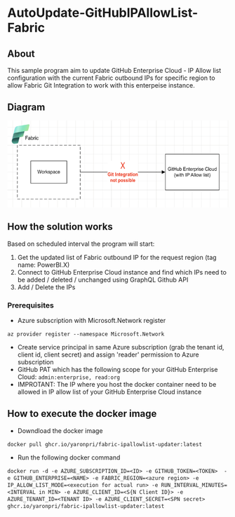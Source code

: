 # AutoUpdate-GitHubIPAllowList-Fabric

## About
This sample program aim to update GitHub Enterprise Cloud - IP Allow list configuration with the current Fabric outbound IPs for specific region to allow Fabric Git Integration to work with this enterpeise instance.

## Diagram
![alt text](img/fabric-ip-allow-list.png)

## How the solution works
Based on scheduled interval the program will start:
1. Get the updated list of Fabric outbound IP for the request region (tag name: PowerBI.X) 
1. Connect to GitHub Enterprise Cloud instance and find which IPs need to be added / deleted / unchanged using GraphQL Github API
1. Add / Delete the IPs

### Prerequisites

- Azure subscription with Microsoft.Network register
```
az provider register --namespace Microsoft.Network
```
- Create service principal in same Azure subscription (grab the tenant id, client id, client secret) and assign 'reader' permission to Azure subscription
- GitHub PAT which has the following scope for your GitHub Enterprise Cloud: ```admin:enterprise, read:org```
- IMPROTANT: The IP where you host the docker container need to be allowed in IP allow list of your GitHub Enterprise Cloud instance

## How to execute the docker image
- Downdload the docker image
```
docker pull ghcr.io/yaronpri/fabric-ipallowlist-updater:latest
```
- Run the following docker command
```
docker run -d -e AZURE_SUBSCRIPTION_ID=<ID> -e GITHUB_TOKEN=<TOKEN>  -e GITHUB_ENTERPRISE=<NAME> -e FABRIC_REGION=<azure region> -e IP_ALLOW_LIST_MODE=<execution for actual run> -e RUN_INTERVAL_MINUTES=<INTERVAL in MIN> -e AZURE_CLIENT_ID=<S{N Client ID}> -e AZURE_TENANT_ID=<TENANT ID> -e AZURE_CLIENT_SECRET=<SPN secret> ghcr.io/yaronpri/fabric-ipallowlist-updater:latest
```

